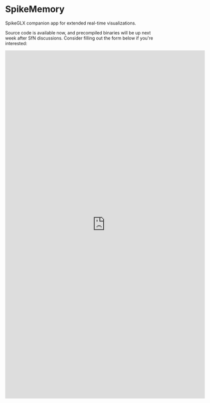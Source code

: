 # SpikeMemory
 SpikeGLX companion app for extended real-time visualizations.

 Source code is available now, and precompiled binaries will be up next week after SfN discussions. Consider filling out the form below if you're interested:
 <iframe src="https://docs.google.com/forms/d/e/1FAIpQLSeLRE7KDYICusOTfYpPJU0fJsF5pDntL2QOPmE48qMWAjGceA/viewform?embedded=true" width="640" height="1114" frameborder="0" marginheight="0" marginwidth="0">Loading…</iframe>

 
